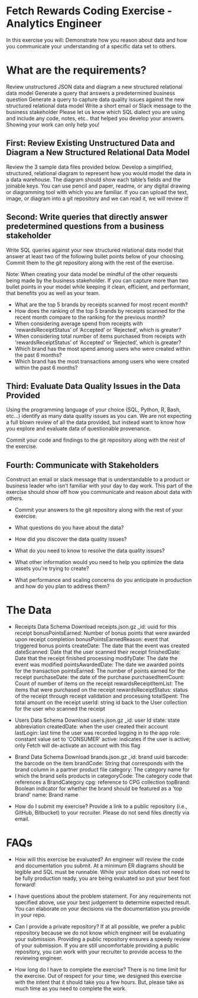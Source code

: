 # Fetch Rewards Coding Exercise - Analytics Engineer
In this exercise you will:
Demonstrate how you reason about data and how you communicate your understanding of a specific data set to others.

# What are the requirements?
Review unstructured JSON data and diagram a new structured relational data model
Generate a query that answers a predetermined business question
Generate a query to capture data quality issues against the new structured relational data model
Write a short email or Slack message to the business stakeholder
Please let us know which SQL dialect you are using and include any code, notes, etc.. that helped you develop your answers. Showing your work can only help you!

## First: Review Existing Unstructured Data and Diagram a New Structured Relational Data Model
Review the 3 sample data files provided below. Develop a simplified, structured, relational diagram to represent how you would model the data in a data warehouse. The diagram should show each table’s fields and the joinable keys. You can use pencil and paper, readme, or any digital drawing or diagramming tool with which you are familiar. If you can upload the text, image, or diagram into a git repository and we can read it, we will review it!

## Second: Write queries that directly answer predetermined questions from a business stakeholder
Write SQL queries against your new structured relational data model that answer at least two of the following bullet points below of your choosing. Commit them to the git repository along with the rest of the exercise.

Note: When creating your data model be mindful of the other requests being made by the business stakeholder. If you can capture more than two bullet points in your model while keeping it clean, efficient, and performant, that benefits you as well as your team.

* What are the top 5 brands by receipts scanned for most recent month?
* How does the ranking of the top 5 brands by receipts scanned for the recent month compare to the ranking for the previous month?
* When considering average spend from receipts with 'rewardsReceiptStatus’ of ‘Accepted’ or ‘Rejected’, which is greater?
* When considering total number of items purchased from receipts with 'rewardsReceiptStatus’ of ‘Accepted’ or ‘Rejected’, which is greater?
* Which brand has the most spend among users who were created within the past 6 months?
* Which brand has the most transactions among users who were created within the past 6 months?


## Third: Evaluate Data Quality Issues in the Data Provided
Using the programming language of your choice (SQL, Python, R, Bash, etc...) identify as many data quality issues as you can. We are not expecting a full blown review of all the data provided, but instead want to know how you explore and evaluate data of questionable provenance.

Commit your code and findings to the git repository along with the rest of the exercise.

## Fourth: Communicate with Stakeholders
Construct an email or slack message that is understandable to a product or business leader who isn’t familiar with your day to day work. This part of the exercise should show off how you communicate and reason about data with others.

* Commit your answers to the git repository along with the rest of your exercise.

* What questions do you have about the data?
* How did you discover the data quality issues?
* What do you need to know to resolve the data quality issues?
* What other information would you need to help you optimize the data assets you're trying to create?
* What performance and scaling concerns do you anticipate in production and how do you plan to address them?

# The Data
* Receipts Data Schema
Download receipts.json.gz
_id: uuid for this receipt
bonusPointsEarned: Number of bonus points that were awarded upon receipt completion
bonusPointsEarnedReason: event that triggered bonus points
createDate: The date that the event was created
dateScanned: Date that the user scanned their receipt
finishedDate: Date that the receipt finished processing
modifyDate: The date the event was modified
pointsAwardedDate: The date we awarded points for the transaction
pointsEarned: The number of points earned for the receipt
purchaseDate: the date of the purchase
purchasedItemCount: Count of number of items on the receipt
rewardsReceiptItemList: The items that were purchased on the receipt
rewardsReceiptStatus: status of the receipt through receipt validation and processing
totalSpent: The total amount on the receipt
userId: string id back to the User collection for the user who scanned the receipt

* Users Data Schema
Download users.json.gz
_id: user Id
state: state abbreviation
createdDate: when the user created their account
lastLogin: last time the user was recorded logging in to the app
role: constant value set to 'CONSUMER'
active: indicates if the user is active; only Fetch will de-activate an account with this flag

* Brand Data Schema
Download brands.json.gz
_id: brand uuid
barcode: the barcode on the item
brandCode: String that corresponds with the brand column in a partner product file
category: The category name for which the brand sells products in
categoryCode: The category code that references a BrandCategory
cpg: reference to CPG collection
topBrand: Boolean indicator for whether the brand should be featured as a 'top brand'
name: Brand name

* How do I submit my exercise?
Provide a link to a public repository (i.e., GitHub, Bitbucket) to your recruiter. Please do not send files directly via email.

# FAQs
* How will this exercise be evaluated?
An engineer will review the code and documentation you submit. At a minimum ER diagrams should be legible and SQL must be runnable. While your solution does not need to be fully production ready, you are being evaluated so put your best foot forward!

* I have questions about the problem statement.
For any requirements not specified above, use your best judgement to determine expected result. You can elaborate on your decisions via the documentation you provide in your repo.

* Can I provide a private repository?
If at all possible, we prefer a public repository because we do not know which engineer will be evaluating your submission. Providing a public repository ensures a speedy review of your submission. If you are still uncomfortable providing a public repository, you can work with your recruiter to provide access to the reviewing engineer.

* How long do I have to complete the exercise?
There is no time limit for the exercise. Out of respect for your time, we designed this exercise with the intent that it should take you a few hours. But, please take as much time as you need to complete the work.
